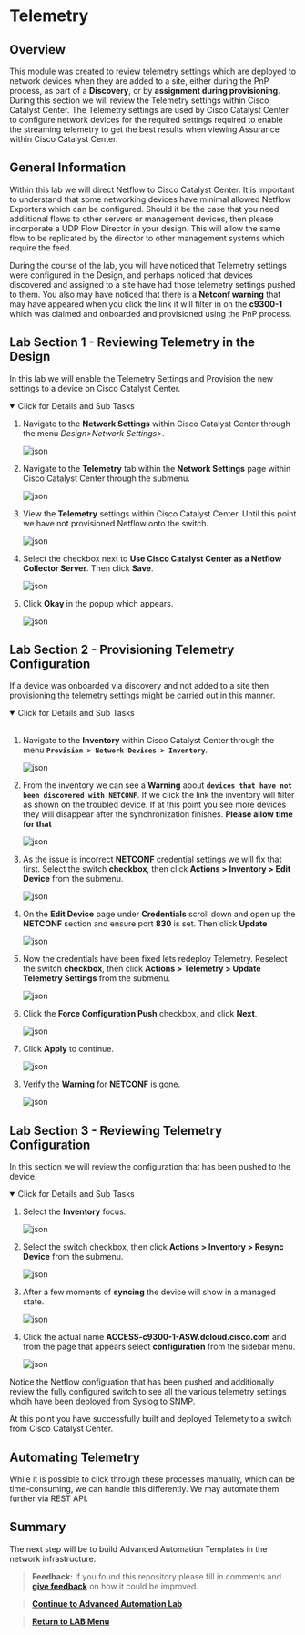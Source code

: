 # Telemetry

## Overview

This module was created to review telemetry settings which are deployed to network devices when they are added to a site, either during the PnP process, as part of a **Discovery**, or by **assignment during provisioning**. During this section we will review the Telemetry settings within Cisco Catalyst Center. The Telemetry settings are used by Cisco Catalyst Center to configure network devices for the required settings required to enable the streaming telemetry to get the best results when viewing Assurance within Cisco Catalyst Center.

## General Information

Within this lab we will direct Netflow to Cisco Catalyst Center. It is important to understand that some networking devices have minimal allowed Netflow Exporters which can be configured. Should it be the case that you need addiitional flows to other servers or management devices, then please incorporate a UDP Flow Director in your design. This will allow the same flow to be replicated by the director to other management systems which require the feed.

During the course of the lab, you will have noticed that Telemetry settings were configured in the Design, and perhaps noticed that devices discovered and assigned to a site have had those telemetry settings pushed to them. You also may have noticed that there is a **Netconf warning** that may have appeared when you click the link it will filter in on the **c9300-1** which was claimed and onboarded and provisioned using the PnP process.

## Lab Section 1 - Reviewing Telemetry in the Design

In this lab we will enable the Telemetry Settings and Provision the new settings to a device on Cisco Catalyst Center.

<details open>
<summary> Click for Details and Sub Tasks</summary>

1. Navigate to the **Network Settings** within Cisco Catalyst Center through the menu *Design>Network Settings>*.

   ![json](./images/DNAC-Navigate-Settings.png?raw=true "Import JSON")

2. Navigate to the **Telemetry** tab within the **Network Settings** page within Cisco Catalyst Center through the submenu.

   ![json](./images/DNAC-Telemetry-Navigation-2.png?raw=true "Import JSON")

3. View the **Telemetry** settings within Cisco Catalyst Center. Until this point we have not provisioned Netflow onto the switch.

   ![json](./images/DNAC-Telemetry-Settings.png?raw=true "Import JSON")

4. Select the checkbox next to **Use Cisco Catalyst Center as a Netflow Collector Server**. Then click **Save**.

   ![json](./images/DNAC-Telemetry-Settings-NetFlow.png?raw=true "Import JSON")

5. Click **Okay** in the popup which appears.

   ![json](./images/DNAC-Telemetry-Settings-Save.png?raw=true "Import JSON")

</details>

## Lab Section 2 - Provisioning Telemetry Configuration

If a device was onboarded via discovery and not added to a site then provisioning the telemetry settings might be carried out in this manner.

<details open>
<summary> Click for Details and Sub Tasks</summary></br>

1. Navigate to the **Inventory** within Cisco Catalyst Center through the menu **`Provision > Network Devices > Inventory`**.

   ![json](./images/DNAC-NavigateInventory.png?raw=true "Import JSON")

2. From the inventory we can see a **Warning** about **`devices that have not been discovered with NETCONF`**. If we click the link the inventory will filter as shown on the troubled device. If at this point you see more devices they will disappear after the synchronization finishes. **Please allow time for that** 

   ![json](./images/DNAC-Provision-Telemetry-1.png?raw=true "Import JSON")

3. As the issue is incorrect **NETCONF** credential settings we will fix that first. Select the switch **checkbox**, then click **Actions > Inventory > Edit Device** from the submenu.

   ![json](./images/DNAC-Provision-Telemetry-2.png?raw=true "Import JSON")

4. On the **Edit Device** page under **Credentials** scroll down and open up the **NETCONF** section and ensure port **830** is set. Then click **Update**

   ![json](./images/DNAC-Provision-Telemetry-3.png?raw=true "Import JSON")

5. Now the credentials have been fixed lets redeploy Telemetry. Reselect the switch **checkbox**, then click **Actions > Telemetry > Update Telemetry Settings** from the submenu.

    ![json](./images/DNAC-Provision-Telemetry-4.png?raw=true "Import JSON")

6. Click the **Force Configuration Push** checkbox, and click **Next**.

    ![json](./images/DNAC-Provision-Telemetry-5.png?raw=true "Import JSON")

7. Click **Apply** to continue.

    ![json](./images/DNAC-Provision-Telemetry-6.png?raw=true "Import JSON")

8. Verify the **Warning** for **NETCONF** is gone.

    ![json](./images/DNAC-Provision-Telemetry-7.png?raw=true "Import JSON")

</details>

## Lab Section 3 - Reviewing Telemetry Configuration

In this section we will review the configuration that has been pushed to the device.

<details open>
<summary> Click for Details and Sub Tasks</summary>

1. Select the **Inventory** focus.

   ![json](./images/DNAC-Provision-Telemetry-1.png?raw=true "Import JSON")

2. Select the switch checkbox, then click **Actions > Inventory > Resync Device** from the submenu.

   ![json](./images/DNAC-Provision-Resync.png?raw=true "Import JSON")

3. After a few moments of **syncing** the device will show in a managed state.

   ![json](./images/DNAC-Provision-Telemetry-1.png?raw=true "Import JSON")

4. Click the actual name **ACCESS-c9300-1-ASW.dcloud.cisco.com** and from the page that appears select **configuration** from the sidebar menu.

   ![json](./images/DNAC-Provision-Config.png?raw=true "Import JSON")

Notice the Netflow configuation that has been pushed and additionally review the fully configured switch to see all the various telemetry settings whcih have been deployed from Syslog to SNMP.

</details>

At this point you have successfully built and deployed Telemety to a switch from Cisco Catalyst Center.

## Automating Telemetry

While it is possible to click through these processes manually, which can be time-consuming, we can handle this differently. We may automate them further via REST API.

## Summary

The next step will be to build Advanced Automation Templates in the network infrastructure. 

> **Feedback:** If you found this repository please fill in comments and [**give feedback**](https://app.smartsheet.com/b/form/f75ce15c2053435283a025b1872257fe) on how it could be improved.

> [**Continue to Advanced Automation Lab**](./module6-advanced.md)

> [**Return to LAB Menu**](./README.md)
